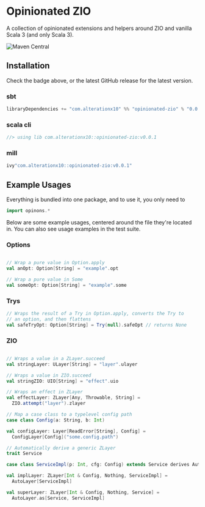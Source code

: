 # Opinionated ZIO

A collection of opinionated extensions and helpers around ZIO and vanilla
Scala 3 (and only Scala 3).

![Maven Central](https://img.shields.io/maven-central/v/com.alterationx10/opinionated-zio_3)

## Installation

Check the badge above, or the latest GitHub release for the latest version.

### sbt

```scala
libraryDependencies += "com.alterationx10" %% "opinionated-zio" % "0.0.1"
```

### scala cli

```scala
//> using lib com.alterationx10::opinionated-zio:v0.0.1
```

### mill

```scala
ivy"com.alterationx10::opinionated-zio:v0.0.1"
```

## Example Usages

Everything is bundled into one package, and to use it, you only need to

```scala
import opinons.*
```

Below are some example usages, centered around the file they're located in.
You can also see usage examples in the test suite.

### Options

```scala

// Wrap a pure value in Option.apply
val anOpt: Option[String] = "example".opt

// Wrap a pure value in Some
val someOpt: Option[String] = "example".some

```

### Trys

```scala
// Wraps the result of a Try in Option.apply, converts the Try to 
// an option, and then flattens
val safeTryOpt: Option[String] = Try(null).safeOpt // returns None
```

### ZIO

```scala

// Wraps a value in a ZLayer.succeed
val stringLayer: ULayer[String] = "layer".ulayer

// Wraps a value in ZIO.succeed
val stringZIO: UIO[String] = "effect".uio

// Wraps an effect in ZLayer
val effectLayer: ZLayer[Any, Throwable, String] =
  ZIO.attempt("layer").zlayer

// Map a case class to a typelevel config path
case class Config(a: String, b: Int)

val configLayer: Layer[ReadError[String], Config] =
  ConfigLayer[Config]("some.config.path")

// Automatically derive a generic ZLayer
trait Service

case class ServiceImpl(p: Int, cfg: Config) extends Service derives AutoLayer

val implLayer: ZLayer[Int & Config, Nothing, ServiceImpl] =
  AutoLayer[ServiceImpl]

val superLayer: ZLayer[Int & Config, Nothing, Service] =
  AutoLayer.as[Service, ServiceImpl]


```